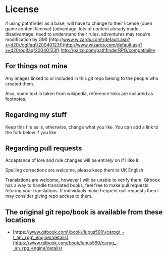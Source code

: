 # License

if using pathfinder as a base, will have to change to their license \(open game content license\) \(advantage, lots of content already made. disadvantage, need to understand their rules, adventures may require modification by GM\)
[http:\/\/www.wizards.com\/default.asp?x=d20\/oglfaq\/20040123f](http://www.wizards.com/default.asp?x=d20/oglfaq/20040123f)
[http:\/\/paizo.com\/pathfinderRPG\/compatibility](http://paizo.com/pathfinderRPG/compatibility)

## For things not mine

Any images linked to or included in this git repo belong to the people who created them.

Also, some text is taken from wikipedia, reference links are included as footnotes.

## Regarding my stuff

Keep this file as is, otherwise, change what you like. You can add a link to the fork below if you like

## Regarding pull requests

Acceptance of lore and rule changes will be entirely on if I like it.

Spelling corrections are welcome, please keep them to UK English.

Translations are welcome, however I will be unable to verify them. Gitbook has a way to handle translated books, feel free to make pull requests feturing your translations. If individuals make frequent oull requests then I may consider giving repo access to them.

## The original git repo\/book is available from these locations

* [https:\/\/www.gitbook.com\/book\/lupus590\/carpg\_-\_an\_rpg\_engine\/details](https://www.gitbook.com/book/lupus590/carpg_-_an_rpg_engine/details)

